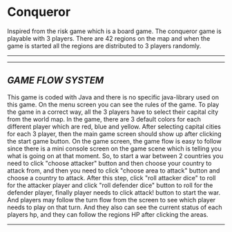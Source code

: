 # Conqueror
Inspired from the risk game which is a board game. The conqueror game is playable with 3 players. There are 42 regions on the map and when the game is started all the regions are distributed to 3 players randomly.
 ************************************************
 ----------------------------------------------
 *GAME FLOW SYSTEM*
 ----------------------------------------------
 This game is coded with Java and there is no specific java-library used on this game. On the menu screen you can see the rules of the game. To play the game in a correct way, all the 3 players have to select their capital city from the world map. In the game, there are 3 default colors for each different player which are red, blue and yellow. After selecting capital cities for each 3 player, then the main game screen should show up after clicking the start game button. On the game screen, the game flow is easy to follow since there is a mini console screen on the game scene which is telling you what is going on at that moment. So, to start a war between 2 countries you need to click "choose attacker" button and then choose your country to attack from, and then you need to click "choose area to attack" button and choose a country to attack. After this step, click "roll attacker dice" to roll for the attacker player and click "roll defender dice" button to roll for the defender player, finally player needs to click attack! button to start the war. And players may follow the turn flow from the screen to see which player needs to play on that turn. And they also can see the current status of each players hp, and they can follow the regions HP after clicking the areas.
 ************************************************
